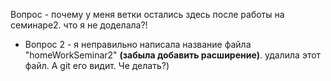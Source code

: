 Вопрос - почему у меня ветки остались здесь после работы на семинаре2. что я не доделала?!

* Вопрос 2 - я неправильно написала название файла "homeWorkSeminar2" **(забыла добавить расширение)**. удалила этот файл. А git его видит. Че делать?)